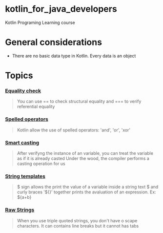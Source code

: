# kotlin_for_java_developers
Kotlin Programing Learning course

# General considerations

- There are no basic data type in Kotlin. Every data is an object


# Topics

### [Equality check](./src/academy/learnprogramming/equality/Equality.kt)
> You can use == to check structural equality and === to verify referential equality

### [Spelled operators](./src/academy/learnprogramming/spelled_operators/BitOperators.kt)
> Kotlin allow the use of spelled operators: 'and', 'or', 'xor'

### [Smart casting](./src/academy/learnprogramming/smart_casting/Casting.kt)
> After verifyng the instance of an variable, you can treat the variable as if it is already casted
> Under the wood, the compiler performs a casting operation for us

### [String templates](./src/academy/learnprogramming/string_template/StringTemplate.kt)
> $ sign allows the print the value of a variable inside a string text
> $ and curly braces '${}' together prints the avaluation of an expression. Ex: ${a+b}

### [Raw Strings](./src/academy/learnprogramming/raw_strings/RawStrings.kt)
> When you use triple quoted strings, you don't have o scape characters. It can contains line breaks
> but it cannot has tabs